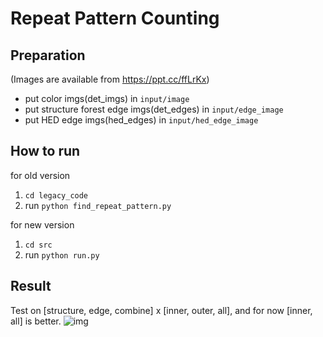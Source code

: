 # Repeat Pattern Counting

## Preparation
(Images are available from https://ppt.cc/ffLrKx)

* put color imgs(det_imgs) in `input/image`
* put structure forest edge imgs(det_edges) in `input/edge_image`
* put HED edge imgs(hed_edges) in `input/hed_edge_image`

## How to run
for old version
1. `cd legacy_code`
2. run `python find_repeat_pattern.py`

for new version
1. `cd src`
2. run `python run.py`


## Result
Test on [structure, edge, combine] x [inner, outer, all], and for now [inner, all] is better.
![img](./IMG_39.jpg)
